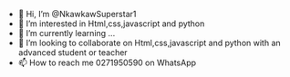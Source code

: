- 👋 Hi, I’m @NkawkawSuperstar1
- 👀 I’m interested in Html,css,javascript and python 
- 🌱 I’m currently learning ...
- 💞️ I’m looking to collaborate on Html,css,javascript and python with an advanced student or teacher 
- 📫 How to reach me 0271950590 on WhatsApp 

<!---
NkawkawSuperstar1/NkawkawSuperstar1 is a ✨ special ✨ repository because its `README.md` (this file) appears on your GitHub profile.
You can click the Preview link to take a look at your changes.
--->
